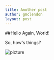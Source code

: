 ```yaml
---
title: Another post
author: gmclendon
layout: post
---
```


##Hello Again, World!

So, how's things?

![picture](http://i.imgur.com/3lXqjk9.png)
